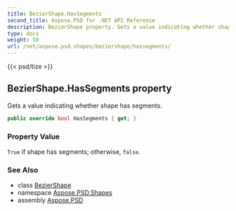 ```yaml
---
title: BezierShape.HasSegments
second_title: Aspose.PSD for .NET API Reference
description: BezierShape property. Gets a value indicating whether shape has segments
type: docs
weight: 50
url: /net/aspose.psd.shapes/beziershape/hassegments/
---
```

{{< psd/tize >}}
## BezierShape.HasSegments property

Gets a value indicating whether shape has segments.

```csharp
public override bool HasSegments { get; }
```

### Property Value

`True` if shape has segments; otherwise, `false`.

### See Also

* class [BezierShape](../)
* namespace [Aspose.PSD.Shapes](../../beziershape/)
* assembly [Aspose.PSD](../../../)


